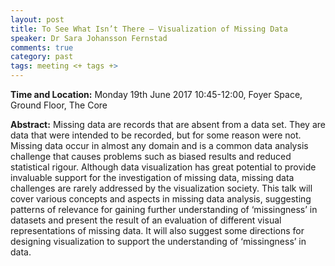 ```yaml
---
layout: post
title: To See What Isn’t There – Visualization of Missing Data
speaker: Dr Sara Johansson Fernstad
comments: true
category: past
tags: meeting <+ tags +>
---
```


__Time and Location:__ Monday 19th June 2017 10:45-12:00, Foyer Space, Ground Floor, The Core
 
__Abstract:__
Missing data are records that are absent from a data set. They are data that were intended to be recorded, but for some reason were not. Missing data occur in almost any domain and is a common data analysis challenge that causes problems such as biased results and reduced statistical rigour. Although data visualization has great potential to provide invaluable support for the investigation of missing data, missing data challenges are rarely addressed by the visualization society. This talk will cover various concepts and aspects in missing data analysis, suggesting patterns of relevance for gaining further understanding of ‘missingness’ in datasets and present the result of an evaluation of different visual representations of missing data. It will also suggest some directions for designing visualization to support the understanding of ‘missingness’ in data.
